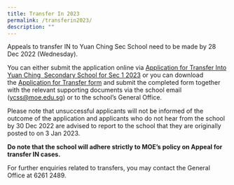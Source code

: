 ```yaml
---
title: Transfer In 2023
permalink: /transferin2023/
description: ""
---
```

Appeals to transfer IN to Yuan Ching Sec School need to be made by 28 Dec 2022 (Wednesday).

You can either submit the application online via [Application for Transfer Into Yuan Ching  Secondary School for Sec 1 2023](https://form.gov.sg/636c7eb3a8e034001265e136) or you can download the [Application for Transfer form]() and submit the completed form together with the relevant supporting documents via the school email ([ycss@moe.edu.sg](mailto:ycss@moe.edu.sg)) or to the school’s General Office.  

Please note that unsuccessful applicants will not be informed of the outcome of the application and applicants who do not hear from the school by 30 Dec 2022 are advised to report to the school that they are originally posted to on 3 Jan 2023.

**Do note that the school will adhere strictly to MOE’s policy on Appeal for transfer IN cases.**

For further enquiries related to transfers, you may contact the General Office at 6261 2489.